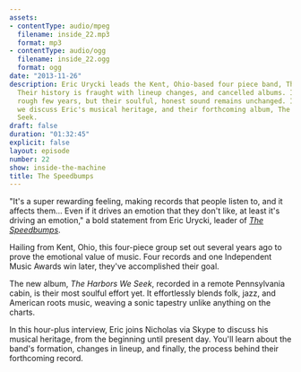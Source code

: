 ```yaml
---
assets:
- contentType: audio/mpeg
  filename: inside_22.mp3
  format: mp3
- contentType: audio/ogg
  filename: inside_22.ogg
  format: ogg
date: "2013-11-26"
description: Eric Urycki leads the Kent, Ohio-based four piece band, The Speedbumps.
  Their history is fraught with lineup changes, and cancelled albums. It's been a
  rough few years, but their soulful, honest sound remains unchanged. In this episode,
  we discuss Eric's musical heritage, and their forthcoming album, The Harbors We
  Seek.
draft: false
duration: "01:32:45"
explicit: false
layout: episode
number: 22
show: inside-the-machine
title: The Speedbumps
---
```

"It's a super rewarding feeling, making records that people listen to, and it affects them... Even if it drives an emotion that they don't like, at least it's driving an emotion," a bold statement from Eric Urycki, leader of [*The Speedbumps*](http://www.thespeedbumps.com).

Hailing from Kent, Ohio, this four-piece group set out several years ago to prove the emotional value of music. Four records and one Independent Music Awards win later, they've accomplished their goal.

The new album, *The Harbors We Seek*, recorded in a remote Pennsylvania cabin, is their most soulful effort yet. It effortlessly blends folk, jazz, and American roots music, weaving a sonic tapestry unlike anything on the charts.

In this hour-plus interview, Eric joins Nicholas via Skype to discuss his musical heritage, from the beginning until present day. You'll learn about the band's formation, changes in lineup, and finally, the process behind their forthcoming record.
